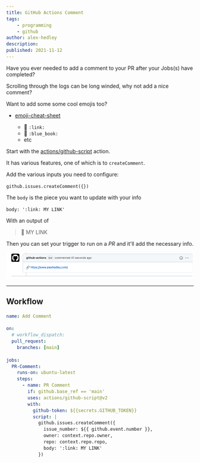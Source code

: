 ```yaml
---
title: GitHub Actions Comment
tags:
    - programming
    - github
author: alex-hedley
description: 
published: 2021-11-12
---
```


Have you ever needed to add a comment to your PR after your Jobs(s) have completed?

Scrolling through the logs can be long winded, why not add a nice comment?

Want to add some some cool emojis too?

- [emoji-cheat-sheet](https://github.com/ikatyang/emoji-cheat-sheet/blob/master/README.md)

  - 🔗 `:link:`
  - 📘 `:blue_book:`
  - etc

Start with the [actions/github-script](https://github.com/actions/github-script) action.

It has various features, one of which is to `createComment`.

Add the various inputs you need to configure:

`github.issues.createComment({})`

The `body` is the piece you want to update with your info

`body: ':link: MY LINK'`

With an output of

> 🔗 MY LINK

Then you can set your trigger to run on a *PR* and it'll add the necessary info.

![Actions Comment](images/gh/github-actions-comment.png "Actions Comment")

---

## Workflow

```yml
name: Add Comment

on:
  # workflow_dispatch:
  pull_request:
    branches: [main]

jobs:
  PR-Comment:
    runs-on: ubuntu-latest
    steps:
      - name: PR Comment
        if: github.base_ref == 'main'
        uses: actions/github-script@v2
        with:
          github-token: ${{secrets.GITHUB_TOKEN}}
          script: |
            github.issues.createComment({
              issue_number: ${{ github.event.number }},
              owner: context.repo.owner,
              repo: context.repo.repo,
              body: ':link: MY LINK'
            })
```
